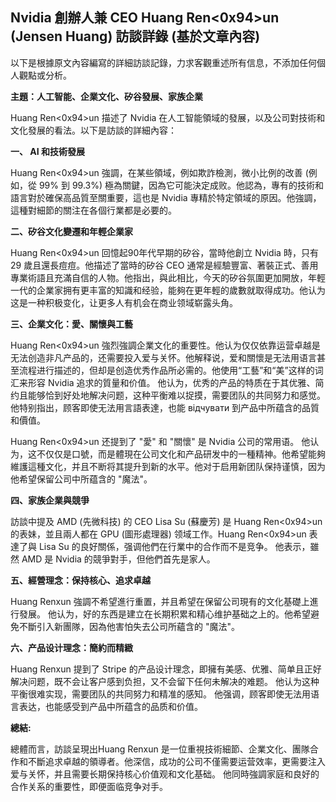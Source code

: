 ## Nvidia 創辦人兼 CEO Huang Ren<0x94>un (Jensen Huang) 訪談詳錄 (基於文章內容)

以下是根據原文內容編寫的詳細訪談記錄，力求客觀重述所有信息，不添加任何個人觀點或分析。

**主題：人工智能、企業文化、矽谷發展、家族企業**

Huang Ren<0x94>un 描述了 Nvidia 在人工智能領域的發展，以及公司對技術和文化發展的看法。以下是訪談的詳細內容：

**一、 AI 和技術發展**

Huang Ren<0x94>un 強調，在某些領域，例如欺詐檢測，微小比例的改善 (例如，從 99% 到 99.3%) 極為關鍵，因為它可能決定成败。他認為，專有的技術和語言對於確保高品質至關重要，這也是 Nvidia 專精於特定領域的原因。他強調，這種對細節的關注在各個行業都是必要的。

**二、矽谷文化變遷和年輕企業家**

Huang Ren<0x94>un 回憶起90年代早期的矽谷，當時他創立 Nvidia 時，只有 29 歲且還長痘痘。他描述了當時的矽谷 CEO 通常是經驗豐富、著裝正式、善用專業術語且充滿自信的人物。他指出，與此相比，今天的矽谷氛圍更加開放，年輕一代的企業家拥有更丰富的知識和经验，能夠在更年輕的歲數就取得成功。他认为这是一种积极变化，让更多人有机会在商业领域崭露头角。

**三、企業文化：愛、關懷與工藝**

Huang Ren<0x94>un 強烈強調企業文化的重要性。他认为仅仅依靠运营卓越是无法创造非凡产品的，还需要投入爱与关怀。他解释说，爱和關懷是无法用语言甚至流程进行描述的，但却是创造优秀作品所必需的。他使用“工藝”和“美”这样的词汇来形容 Nvidia 追求的質量和价值。 他认为，优秀的产品的特质在于其优雅、简约且能够恰到好处地解决问题，这种平衡难以捉摸，需要团队的共同努力和感觉。 他特别指出，顾客即使无法用言語表達，也能 відчувати 到产品中所蕴含的品質和價值。

Huang Ren<0x94>un 还提到了 "愛" 和 "關懷" 是 Nvidia 公司的常用语。 他认为，这不仅仅是口號，而是體現在公司文化和产品研发中的一種精神。他希望能夠維護這種文化，并且不断将其提升到新的水平。他对于启用新团队保持谨慎，因为他希望保留公司中所蕴含的 "魔法"。

**四、家族企業與競爭**

訪談中提及 AMD (先微科技) 的 CEO Lisa Su (蘇慶芳) 是 Huang Ren<0x94>un 的表妹，並且兩人都在 GPU (圖形處理器) 领域工作。Huang Ren<0x94>un 表達了與 Lisa Su 的良好關係，强调他們在行業中的合作而不是竞争。 他表示，雖然 AMD 是 Nvidia 的競爭對手，但他們首先是家人。

**五、經營理念：保持核心、追求卓越**

Huang Renxun 強調不希望進行重置，并且希望在保留公司現有的文化基礎上進行發展。 他认为，好的东西是建立在长期积累和精心维护基础之上的。他希望避免不斷引入新團隊，因為他害怕失去公司所蘊含的 "魔法"。

**六、产品设计理念：簡約而精緻**

Huang Renxun 提到了 Stripe 的产品设计理念，即擁有美感、优雅、简单且正好解决问题，既不会让客户感到负担，又不会留下任何未解决的难题。 他认为这种平衡很难实现，需要团队的共同努力和精准的感知。 他强调，顾客即使无法用语言表达，也能感受到产品中所蕴含的品质和价值。

**總結:**

總體而言，訪談呈現出Huang Renxun 是一位重視技術細節、企業文化、團隊合作和不斷追求卓越的領導者。他深信，成功的公司不僅需要运营效率，更需要注入爱与关怀，并且需要长期保持核心价值观和文化基础。 他同時強調家庭和良好的合作关系的重要性，即便面临竞争对手。